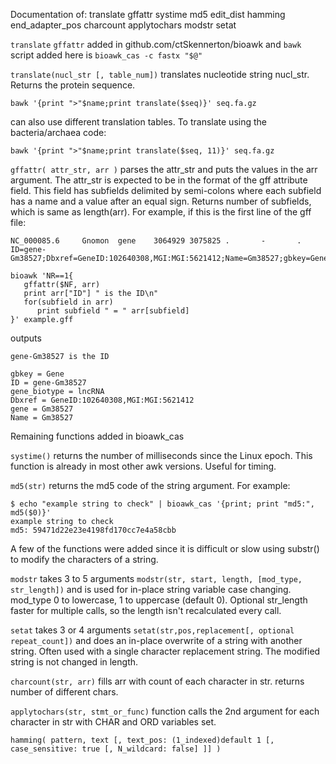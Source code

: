 Documentation of: translate gffattr systime md5 edit_dist hamming end_adapter_pos charcount applytochars modstr setat

``translate`` ``gffattr``  added in github.com/ctSkennerton/bioawk and ``bawk`` script added here is ``bioawk_cas -c fastx "$@"``

``translate(nucl_str [, table_num])`` translates nucleotide string nucl_str. Returns the protein sequence.

    bawk '{print ">"$name;print translate($seq)}' seq.fa.gz

can also use different translation tables. To translate using the bacteria/archaea code:

    bawk '{print ">"$name;print translate($seq, 11)}' seq.fa.gz

``gffattr( attr_str, arr )`` parses the attr_str and puts the values in the arr argument. The attr_str is expected to be in the format of the gff attribute field.
This field has subfields delimited by semi-colons where each subfield has a name and a value after an equal sign.  Returns number of subfields, which is same as length(arr).  For example, if this is the first line of the gff file:

```
NC_000085.6     Gnomon  gene    3064929 3075825 .       -       .       ID=gene-Gm38527;Dbxref=GeneID:102640308,MGI:MGI:5621412;Name=Gm38527;gbkey=Gene;gene=Gm38527;gene_biotype=lncRNA
```
```
bioawk 'NR==1{
   gffattr($NF, arr)
   print arr["ID"] " is the ID\n"
   for(subfield in arr)
      print subfield " = " arr[subfield]
}' example.gff
```
outputs
```
gene-Gm38527 is the ID

gbkey = Gene
ID = gene-Gm38527
gene_biotype = lncRNA
Dbxref = GeneID:102640308,MGI:MGI:5621412
gene = Gm38527
Name = Gm38527

```

Remaining functions added in bioawk_cas

``systime()`` returns the number of milliseconds since the Linux epoch. This function is already in most other awk versions. Useful for timing.

``md5(str)`` returns the md5 code of the string argument. For example:
```
$ echo "example string to check" | bioawk_cas '{print; print "md5:", md5($0)}'
example string to check
md5: 59471d22e23e4198fd170cc7e4a58cbb
```
A few of the functions were added since it is difficult or slow using substr() to modify the characters of a string.

``modstr`` takes 3 to 5 arguments ``modstr(str, start, length, [mod_type, str_length])`` and is used for in-place string variable case changing. mod_type 0 to lowercase, 1 to uppercase (default 0). Optional str_length faster for multiple calls, so the length isn't recalculated every call.

``setat`` takes 3 or 4 arguments ``setat(str,pos,replacement[, optional repeat_count])`` and does an in-place overwrite of a string with another string. Often used with a single character replacement string. The modified string is not changed in length.

``charcount(str, arr)`` fills arr with count of each character in str. returns number of different chars.

``applytochars(str, stmt_or_func)`` function calls the 2nd argument for each character in str with CHAR and ORD variables set.

``hamming( pattern, text [, text_pos: (1_indexed)default 1 [, case_sensitive: true [, N_wildcard: false] ]] )``
